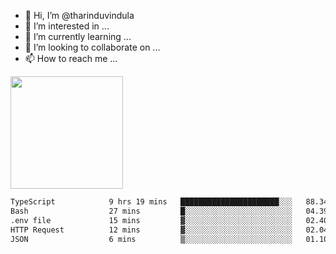 - 👋 Hi, I’m @tharinduvindula
- 👀 I’m interested in ...
- 🌱 I’m currently learning ...
- 💞️ I’m looking to collaborate on ...
- 📫 How to reach me ...

<!---
tharinduvindula/tharinduvindula is a ✨ special ✨ repository because its `README.md` (this file) appears on your GitHub profile.
You can click the Preview link to take a look at your changes.
--->

<img height="180em" src="https://github-readme-stats.vercel.app/api?username=tharinduvindula&show_icons=true&hide_border=false&&count_private=true&include_all_commits=true" />


<!--START_SECTION:waka-->

```txt
TypeScript            9 hrs 19 mins   ██████████████████████░░░   88.34 %
Bash                  27 mins         █░░░░░░░░░░░░░░░░░░░░░░░░   04.39 %
.env file             15 mins         ▓░░░░░░░░░░░░░░░░░░░░░░░░   02.40 %
HTTP Request          12 mins         ▓░░░░░░░░░░░░░░░░░░░░░░░░   02.04 %
JSON                  6 mins          ▒░░░░░░░░░░░░░░░░░░░░░░░░   01.10 %
```

<!--END_SECTION:waka-->
